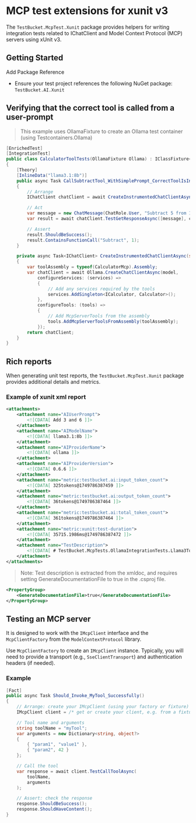 # MCP test extensions for xunit v3

The `TestBucket.McpTest.Xunit` package provides helpers for writing integration tests related to IChatClient and Model Context Protocol (MCP) servers using xUnit v3. 

## Getting Started

Add Package Reference

- Ensure your test project references the following NuGet package: `TestBucket.AI.Xunit`

## Verifying that the correct tool is called from a user-prompt

> This example uses OllamaFixture to create an Ollama test container (using Testcontainers.Ollama)

```csharp
[EnrichedTest]
[IntegrationTest]
public class CalculatorToolTests(OllamaFixture Ollama) : IClassFixture<OllamaFixture>
{ 
    [Theory]
    [InlineData("llama3.1:8b")]
    public async Task CallSubtractTool_WithSimplePrompt_CorrectToolIsInvoked(string model)
    {
        // Arrange
        IChatClient chatClient = await CreateInstrumentedChatClientAsync(model);

        // Act
        var message = new ChatMessage(ChatRole.User, "Subtract 5 from 19");
        var result = await chatClient.TestGetResponseAsync([message], cancellationToken: TestContext.Current.CancellationToken);

        // Assert
        result.ShouldBeSuccess();
        result.ContainsFunctionCall("Subtract", 1);
    }

    private async Task<IChatClient> CreateInstrumentedChatClientAsync(string model)
    {
        var toolAssembly = typeof(CalculatorMcp).Assembly;
        var chatClient = await Ollama.CreateChatClientAsync(model,
            configureServices: (services) =>
            {
                // Add any services required by the tools
                services.AddSingleton<ICalculator, Calculator>();
            },
            configureTools: (tools) =>
            {
                // Add McpServerTools from the assembly
                tools.AddMcpServerToolsFromAssembly(toolAssembly);
            });
        return chatClient;
    }
}
```

## Rich reports

When generating unit test reports, the `TestBucket.McpTest.Xunit` package provides additional details and metrics.

### Example of xunit xml report

```xml
<attachments>
    <attachment name="AIUserPrompt">
        <![CDATA[ Add 3 and 6 ]]>
    </attachment>
    <attachment name="AIModelName">
        <![CDATA[ llama3.1:8b ]]>
    </attachment>
    <attachment name="AIProviderName">
        <![CDATA[ ollama ]]>
    </attachment>
    <attachment name="AIProviderVersion">
        <![CDATA[ 0.6.6 ]]>
    </attachment>
    <attachment name="metric:testbucket.ai:input_token_count">
        <![CDATA[ 325tokens@1749786387459 ]]>
    </attachment>
    <attachment name="metric:testbucket.ai:output_token_count">
        <![CDATA[ 36tokens@1749786387464 ]]>
    </attachment>
    <attachment name="metric:testbucket.ai:total_token_count">
        <![CDATA[ 361tokens@1749786387464 ]]>
    </attachment>
    <attachment name="metric:xunit:test-duration">
        <![CDATA[ 35715.1986ms@1749786387472 ]]>
    </attachment>
    <attachment name="TestDescription">
        <![CDATA[ # TestBucket.McpTests.OllamaIntegrationTests.Llama3ToolInstrumentationTests.CallAddTool_WithTwoTools_CorrectToolIsInvoked(System.String) ## Summary Verifies that the correct tool is invoked when multiple tools are available ## Source | Assembly | Class | Method | | -------- | ----- | ------ | | TestBucket.AI.OllamaIntegrationTests | TestBucket.McpTests.OllamaIntegrationTests.Llama3ToolInstrumentationTests | CallAddTool_WithTwoTools_CorrectToolIsInvoked | ### Parameters | Name | Summary | | -------- | ------------------- | | model | | ]]>
    </attachment>
</attachments>
```

> Note: Test description is extracted from the xmldoc, and requires setting GenerateDocumentationFile to true in the .csproj file.
```xml
<PropertyGroup>
	<GenerateDocumentationFile>true</GenerateDocumentationFile>
</PropertyGroup>
```

## Testing an MCP server

It is designed to work with the `IMcpClient` interface and the `McpClientFactory` from the `ModelContextProtocol` library.

Use `McpClientFactory` to create an `IMcpClient` instance. Typically, you will need to provide a transport (e.g., `SseClientTransport`) and authentication headers (if needed).

### Example

```csharp
[Fact]
public async Task Should_Invoke_MyTool_Successfully()
{
    // Arrange: create your IMcpClient (using your factory or fixture)
    IMcpClient client = /* get or create your client, e.g. from a fixture */;

    // Tool name and arguments
    string toolName = "myTool";
    var arguments = new Dictionary<string, object?>
    {
        { "param1", "value1" },
        { "param2", 42 }
    };

    // Call the tool
    var response = await client.TestCallToolAsync(
        toolName,
        arguments
    );

    // Assert: check the response
    response.ShouldBeSuccess();
    response.ShouldHaveContent();
}
```